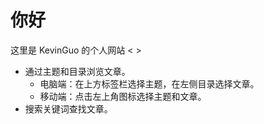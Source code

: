 # 你好

这里是 KevinGuo 的个人网站 < >

- 通过主题和目录浏览文章。
  - 电脑端：在上方标签栏选择主题，在左侧目录选择文章。
  - 移动端：点击左上角图标选择主题和文章。
- 搜索关键词查找文章。

